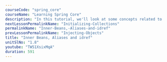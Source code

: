 ```yaml
---
courseCode: "spring_core"
courseName: "Learning Spring Core"
description: "In this tutorial, we'll look at some concepts related to bean naming and usage like alias and idref. We'll also understand how to write inner beans."
nextLessonPermalinkName: "Initializing-Collections"
permalinkName: "Inner-Beans,-Aliases-and-idref"
prevLessonPermalinkName: "Injecting-Objects"
title: "Inner Beans, Aliases and idref"
unitSlNo: "1.8"
youtube: "TW51XsixMqA"
duration: 591
---
```

